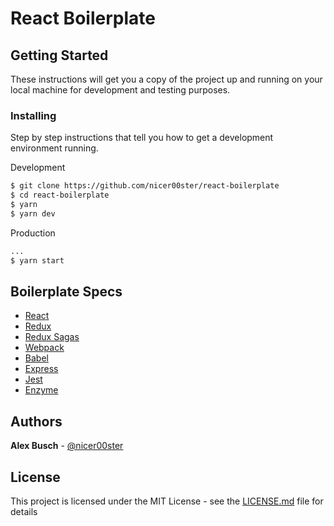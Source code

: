# React Boilerplate

## Getting Started

These instructions will get you a copy of the project up and running on your local machine for development and testing purposes.


### Installing

Step by step instructions that tell you how to get a development environment running.

Development
```sh
$ git clone https://github.com/nicer00ster/react-boilerplate
$ cd react-boilerplate
$ yarn
$ yarn dev
```

Production
```sh
...
$ yarn start
```

## Boilerplate Specs

* [React](https://reactjs.org/)
* [Redux](https://redux.js.org/)
* [Redux Sagas](https://redux-saga.js.org/)
* [Webpack](https://webpack.js.org/)
* [Babel](https://babeljs.io/)
* [Express](https://expressjs.com/)
* [Jest](https://jestjs.io/)
* [Enzyme](https://github.com/airbnb/enzyme)


## Authors

**Alex Busch** - [@nicer00ster](https://alexbusch.io)


## License

This project is licensed under the MIT License - see the [LICENSE.md](LICENSE.md) file for details
